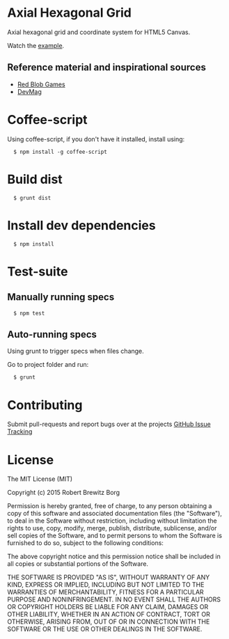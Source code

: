 # Axial Hexagonal Grid

Axial hexagonal grid and coordinate system for HTML5 Canvas.

Watch the [example](http://www.robertbrewitz.com/axial-hexagonal-grid/).

## Reference material and inspirational sources

- [Red Blob Games](http://www.redblobgames.com/grids/hexagons/)
- [DevMag](http://devmag.org.za/2013/08/31/geometry-with-hex-coordinates)

# Coffee-script

Using coffee-script, if you don't have it installed, install using:

```
  $ npm install -g coffee-script
```

# Build dist

```
  $ grunt dist
```

# Install dev dependencies

```
  $ npm install
```

# Test-suite

## Manually running specs

```
  $ npm test
```

## Auto-running specs

Using grunt to trigger specs when files change.

Go to project folder and run:

```
  $ grunt
```

# Contributing

Submit pull-requests and report bugs over at the projects [GitHub Issue Tracking](https://github.com/RobertBrewitz/axial-hexagonal-grid/issues)

# License

The MIT License (MIT)

Copyright (c) 2015 Robert Brewitz Borg

Permission is hereby granted, free of charge, to any person obtaining a copy
of this software and associated documentation files (the "Software"), to deal
in the Software without restriction, including without limitation the rights
to use, copy, modify, merge, publish, distribute, sublicense, and/or sell
copies of the Software, and to permit persons to whom the Software is
furnished to do so, subject to the following conditions:

The above copyright notice and this permission notice shall be included in
all copies or substantial portions of the Software.

THE SOFTWARE IS PROVIDED "AS IS", WITHOUT WARRANTY OF ANY KIND, EXPRESS OR
IMPLIED, INCLUDING BUT NOT LIMITED TO THE WARRANTIES OF MERCHANTABILITY,
FITNESS FOR A PARTICULAR PURPOSE AND NONINFRINGEMENT. IN NO EVENT SHALL THE
AUTHORS OR COPYRIGHT HOLDERS BE LIABLE FOR ANY CLAIM, DAMAGES OR OTHER
LIABILITY, WHETHER IN AN ACTION OF CONTRACT, TORT OR OTHERWISE, ARISING FROM,
OUT OF OR IN CONNECTION WITH THE SOFTWARE OR THE USE OR OTHER DEALINGS IN
THE SOFTWARE.
